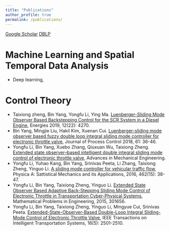 ```yaml
---
title: "Publications"
author_profile: true
permalink: /publications/
---
```


[Google Scholar](https://scholar.google.com/citations?user=oIYY6AQAAAAJ&hl=en)    [DBLP](https://dblp.uni-trier.de/pers/y/Yang_0016:Bin.html)

Machine Learning and Spatial Temporal Data Analysis
======
* Deep learning,

Control Theory
======
* Taixiong zheng, Bin Yang, Yongfu Li, Ying Ma. [Luenberger-Sliding Mode Observer Based Backstepping Control for the SCR System in a Diesel Engine](https://www.mdpi.com/1996-1073/12/22/4270), Energies 2019, 12(22): 4270.
* Bin Yang, Mingjie Liu, Hakil Kim, Xuenan Cui. [Luenberger-sliding mode observer based fuzzy double loop integral sliding mode controller for electronic throttle valve](https://www.sciencedirect.com/science/article/pii/S0959152417302068), Journal of Process Control 2018, 61: 36-46.
* Yongfu Li, Bin Yang, Xuebo Zhang, Qiuxuan Wu, Taixiong Zheng. [Extended state observer–based intelligent double integral sliding mode control of electronic throttle valve](https://journals.sagepub.com/doi/full/10.1177/1687814017737981), Advances in Mechanical Engineering.
* Yongfu Li, Yuhao Kang, Bin Yang, Srinivas Peeta, Li Zhang, Taixiong Zheng, Yinguo Li. [A sliding mode controller for vehicular traffic flow](https://www.sciencedirect.com/science/article/pii/S0378437116303211), Physica A: Sattistical Mechanics and its Applications, 2016, 462(15): 38-47.
* Yongfu Li, Bin Yang, Taixiong  Zheng, Yinguo Li. [Extended State Observer Based Adaptive Back-Stepping Sliding Mode Control of Electronic Throttle in Transportation Cyber-Physical Systems](https://www.hindawi.com/journals/mpe/2015/301656/), Mathematical Problems in Engineering, 2015, 301656.
* Yongfu Li, Bin Yang, Taixiong Zheng, Yinguo Li, Mingyue Cui, Srinivas Peeta. [Extended-State-Observer-Based Double-Loop Integral Sliding-Mode Control of Electronic Throttle Valve](https://ieeexplore.ieee.org/abstract/document/7066963), IEEE Transactions on Intelligent Transportation Systems, 16(5): 2501-2510.
